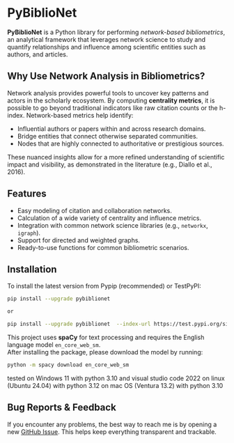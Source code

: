 # PyBiblioNet

**PyBiblioNet** is a Python library for performing *network-based bibliometrics*, an analytical framework that leverages network science to study and quantify relationships and influence among scientific entities such as authors, and articles.

## Why Use Network Analysis in Bibliometrics?

Network analysis provides powerful tools to uncover key patterns and actors in the scholarly ecosystem. By computing **centrality metrics**, it is possible to go beyond traditional indicators like raw citation counts or the h-index. Network-based metrics help identify:

- Influential authors or papers within and across research domains.
- Bridge entities that connect otherwise separated communities.
- Nodes that are highly connected to authoritative or prestigious sources.

These nuanced insights allow for a more refined understanding of scientific impact and visibility, as demonstrated in the literature (e.g., Diallo et al., 2016).

## Features

- Easy modeling of citation and collaboration networks.
- Calculation of a wide variety of centrality and influence metrics.
- Integration with common network science libraries (e.g., `networkx`, `igraph`).
- Support for directed and weighted graphs.
- Ready-to-use functions for common bibliometric scenarios.

## Installation

To install the latest version from Pypip (recommended) or TestPyPI:

```bash
pip install --upgrade pybiblionet

or

pip install --upgrade pybiblionet  --index-url https://test.pypi.org/simple/ pip install --index-url https://test.pypi.org/simple/ --extra-index-url https://pypi.org/simple

```


This project uses **spaCy** for text processing and requires the English language model `en_core_web_sm`.  
After installing the package, please download the model by running:

```bash
python -m spacy download en_core_web_sm
```

tested on Windows 11 with python 3.10 and visual studio code 2022
       on linux (Ubuntu 24.04) with python 3.12
       on mac OS (Ventura 13.2) with python 3.10
       
## Bug Reports & Feedback

If you encounter any problems, the best way to reach me is by opening a new [GitHub Issue](https://github.com/mirkolai/pybiblionet/issues).
This helps keep everything transparent and trackable.
